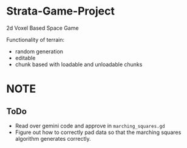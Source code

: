 # Strata-Game-Project

2d Voxel Based Space Game

Functionality of terrain:

- random generation
- editable
- chunk based with loadable and unloadable chunks

# NOTE

## ToDo

- Read over gemini code and approve in `marching_squares.gd`
- Figure out how to correctly pad data so that the marching squares algorithm generates correctly.
